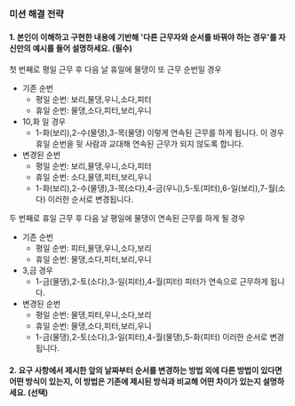 ### 미션 해결 전략

#### 1. 본인이 이해하고 구현한 내용에 기반해 '다른 근무자와 순서를 바꿔야 하는 경우'를 자신만의 예시를 들어 설명하세요. (필수)
첫 번째로 평일 근무 후 다음 날 휴일에 물댕이 또 근무 순번일 경우 
- 기존 순번
  - 평일 순번: 보리,물댕,우니,소다,피터
  - 휴일 순번: 물댕,소다,피터,보리,우니
- 10,화 일 경우
  - 1-화(보리),2-수(물댕),3-목(물댕) 이렇게 연속된 근무를 하게 됩니다. 이 경우 휴일 순번을 뒷 사람과 교대해 연속된 근무가 되지 않도록 합니다.
- 변경된 순번
  - 평일 순번: 보리,물댕,우니,소다,피터
  - 휴일 순번: 소다,물댕,피터,보리,우니
  - 1-화(보리),2-수(물댕),3-목(소다),4-금(우니),5-토(피터),6-일(보리),7-월(소다) 이러한 순서로 변경됩니다.

두 번째로 휴일 근무 후 다음 날 평일에 물댕이 연속된 근무를 하게 될 경우
- 기존 순번
  - 평일 순번: 피터,물댕,우니,소다,보리
  - 휴일 순번: 물댕,소다,피터,보리,우니
- 3,금 경우
  - 1-금(물댕),2-토(소다),3-일(피터),4-월(피터) 피터가 연속으로 근무하게 됩니다.
- 변경된 순번
  - 평일 순번: 물댕,피터,우니,소다,보리
  - 휴일 순번: 물댕,소다,피터,보리,우니
  - 1-금(물댕),2-토(소다),3-일(피터),4-월(물댕),5-화(피터) 이러한 순서로 변경됩니다.

#### 2. 요구 사항에서 제시한 앞의 날짜부터 순서를 변경하는 방법 외에 다른 방법이 있다면 어떤 방식이 있는지, 이 방법은 기존에 제시된 방식과 비교해 어떤 차이가 있는지 설명하세요. (선택)
